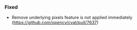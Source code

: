 ### Fixed

- Remove underlying pixels feature is not applied immediately
  (<https://github.com/opencv/cvat/pull/7637>)
